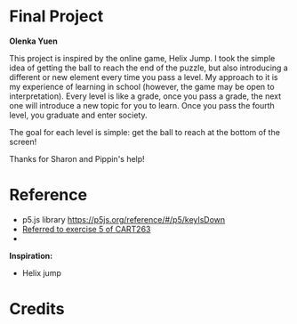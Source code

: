 # Final Project

**Olenka Yuen**

This project is inspired by the online game, Helix Jump. I took the simple idea of getting the ball to reach the end of the puzzle, but also introducing a different or new element every time you pass a level. My approach to it is my experience of learning in school (however, the game may be open to interpretation). Every level is like a grade, once you pass a grade, the next one will introduce a new topic for you to learn. Once you pass the fourth level, you graduate and enter society.


The goal for each level is simple: get the ball to reach at the bottom of the screen!

Thanks for Sharon and Pippin's help!

# Reference
- p5.js library https://p5js.org/reference/#/p5/keyIsDown
- [Referred to exercise 5 of CART263](https://github.com/Doumeki21/CART253/blob/main/exercises/05-juggle-garden/js/Ball.js)
- 

**Inspiration:**
- Helix jump

# Credits
